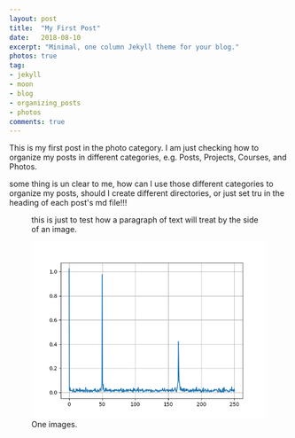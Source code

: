 ```yaml
---
layout: post
title:  "My First Post"
date:   2018-08-10
excerpt: "Minimal, one column Jekyll theme for your blog."
photos: true
tag:
- jekyll 
- moon
- blog
- organizing_posts
- photos
comments: true
---
```


This is my first post in the photo category.
I am just checking how to organize my posts
 in different categories, e.g. Posts, Projects, Courses, and Photos.
  
some thing is un clear to me, how can I use those different categories 
 to organize my posts, should I create different directories, or just 
  set tru in the heading of each post's md file!!!
  

<figure class="half">
	<p>this is just to test how a paragraph of text will treat by the side of an image.</p> 
	<img src="https://github.com/SaeedTaghavi/FourierTransform/blob/master/FourierTransform/frequencies.png?raw=true">
	<figcaption>One images.</figcaption>
</figure>


  
  
